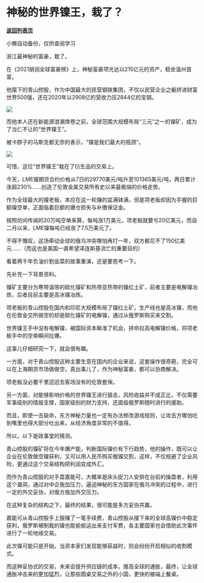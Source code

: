 # 神秘的世界镍王，栽了？

[**返回列表页**](/gzh/政事堂2019)

小懒自动备份，仅供查阅学习

浙江最神秘的富豪，栽了。

  

在《2021胡润全球富豪榜》上，神秘富豪项光达以215亿元的资产，稳坐温州首富。

  

他麾下的青山控股，作为中国最大的民营钢铁集团，不仅以民营企业之躯挤进财富世界500强，还在2020年以2908亿的营收力压2844亿的宝钢。

  

![](https://mmbiz.qpic.cn/mmbiz_jpg/rxhS23yu8cMuBZC22VicV4N8amXUghKW3GFhrz1UDFZ93m0kcN726MXZBOnaicc8diadk59mvvA78GVWSlPRh1IAA/640?wx_fmt=jpeg)

  

而他本人还在新能源浪潮席卷之前，全球范围大规模布局“三元”之一的镍矿，成为了当仁不让的“世界镍王”。

  

被卡脖子的马斯克都无奈的表示，“镍是我们最大的瓶颈”。

  

![](https://mmbiz.qpic.cn/mmbiz_jpg/rxhS23yu8cMuBZC22VicV4N8amXUghKW3zH8AxsRTXIs7mFxSlM1eASdRVfnzgvSN7SicGytDia27eP85J4IlJRFg/640?wx_fmt=jpeg)

  

可惜，这位“世界镍王”栽在了衍生品的交易上。  

  

今天，LME镍期货合约价格从7日的29770美元/吨升至101365美元/吨，两日累计涨超230%......创造了伦敦金属交易所有史以来最极端的价格走势。

  

作为全球最大的镍老板，本应在这一轮赚的盆满钵满，但是项老板却因为手握的巨额镍空单，正面临着巨额的爆仓损失与补缴保证金。

  

按照坊间传闻的20万吨空单来算，每吨涨1万美元，项老板就要亏20亿美元，而自二月以来，LME镍每吨已经涨了7.5万美元了。

  

不得不慨叹，这场牵动全球的俄乌冲突哪怕再打一年，双方都花不了150亿美元......（而这也是美国一直希望泽连斯基流亡的重要目的）

  

看着两千年负油价割韭菜的故事重演，还是要思考一下。

  

先补充一下背景资料。  

  

镍矿主要分为寒带温带的硫化镍矿和热带亚热带的镍红土矿，前者主要是电解镍冶炼，后者目前主要是高冰镍冶炼。

  

项老板的青山控股在国内和印尼大规模布局了镍红土矿，生产线也是高冰镍，而他在伦敦金交所做空的却是硫化镍矿的电解镍，通过从俄罗斯购买来交割。

  

世界镍王手中没有电解镍，被国际资本瞅准了机会，拼命拉高电解镍价格，将项老板手中的空单瞬间拉爆。

  

这事儿仔细研究一下，就会很有趣。  

  

一方面，对于青山控股这种主要生意在国内的企业来说，这套操作很奇葩，完全可以在上海期货市场做做空，真出事儿了，作为神秘富豪，都可以协商解决。

  

项老板没必要千里迢迢去客场没有的伦敦套保。

  

另一方面，对能够影响价格的世界镍王进行狙击，风险收益并不成正比，不仅需要军事级别的情报支撑，国家级别的财力支持，还面临俄罗斯随时进行的援助。

  

而且，即使一击毙命，东方神秘力量也一定有办法修改游戏规则，让攻击方哪怕吃到嘴里也得大部分吐出来，从经济角度非常的不值得。

  

所以，以下是政事堂的猜测。  

  

青山控股的镍矿将在今年爆产能，判断国际镍价有下行趋势，他的操作，既可以让企业在伦敦做空镍获利，又可以用人民币购买俄镍交割，这样，不仅规避了企业风险，更通过这个交易结构把利润变成外汇。

  

而作为青山控股的对手盘嘉能可，大概率是床头捉刀人安排在台前的操盘者，利用这个漏洞，通过对中企施加压力，逼迫神秘的东方国家在俄乌冲突的过程中，进行一定的外交妥协，对俄方施加外交压力。

  

在这种复杂的结构之下，最终的结果，很可能是多方妥协共赢。

  

嘉能可从青山控股手上狠赚了一笔手续费，青山控股从接下来的全球高镍价中稳定获利，俄罗斯被制裁的镍也能偷偷运出来支付军费，各主要国家也会借助此次事件进行了一轮地缘交易。

  

此次镍可能只是开始，当资本家们发现能够获益时，则会纷纷开启相似的收割模式。

  

而这种妥协式的交易，未来会提升供应链的成本，推高全球的通胀，最终，让全球通胀冲击来的更加猛烈，让那些圆桌交易之外的小国，更快的被端上餐桌。  

  

